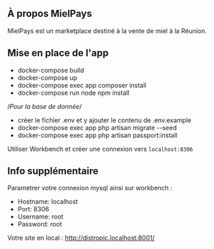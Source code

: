 

## À propos MielPays

MielPays est un marketplace destiné à la vente de miel à la Réunion.

## Mise en place de l'app

* docker-compose build
* docker-compose up
* docker-compose exec app composer install
* docker-compose run node npm install

/*Pour la base de donnée*/

* créer le fichier .env et y ajouter le contenu de .env.example
* docker-compose exec app php artisan migrate --seed
* docker-compose exec app php artisan passport:install

Utiliser Workbench et créer une connexion vers `localhost:8306`

## Info supplémentaire

Parametrer votre connexion mysql ainsi sur workbench :
* Hostname: localhost 
* Port: 8306
* Username: root
* Password: root

Votre site en local : http://distropic.localhost:8001/